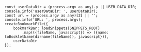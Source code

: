     const userDataDir = (process.argv as any).p || USER_DATA_DIR;
    console.info('userDataDir: ', userDataDir);
    const url = (process.argv as any)[2] || '';
    console.info('URL: ', process.argv);
    createBookmarkFile({
        bookmarkBar: loadSnippets(SNIPPETS_ROOT)
            .map(({fileName, javascript}) => ({name: toBookletName(dirname(fileName)), javascript})),
        userDataDir
    });
